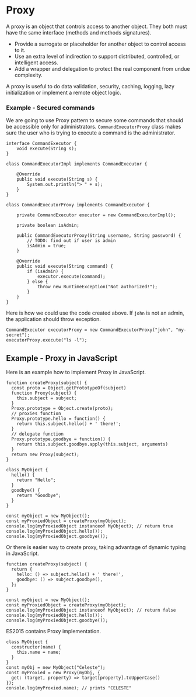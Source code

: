 # Proxy

A proxy is an object that controls access to another object. They both must have the same interface \(methods and methods signatures\).

* Provide a surrogate or placeholder for another object to control access to it.
* Use an extra level of indirection to support distributed, controlled, or intelligent access.
* Add a wrapper and delegation to protect the real component from undue complexity.

A proxy is useful to do data validation, security, caching, logging, lazy initialization or implement a remote object logic.

### Example - Secured commands

We are going to use Proxy pattern to secure some commands that should be accessible only for administrators. `CommandExecutorProxy` class makes sure the user who is trying to execute a command is the administrator.

```
interface CommandExecutor {
    void execute(String s);
}

class CommandExecutorImpl implements CommandExecutor {

    @Override
    public void execute(String s) {
        System.out.println("> " + s);
    }
}

class CommandExecutorProxy implements CommandExecutor {

    private CommandExecutor executor = new CommandExecutorImpl();

    private boolean isAdmin;

    public CommandExecutorProxy(String username, String password) {
        // TODO: find out if user is admin
        isAdmin = true;
    }

    @Override
    public void execute(String command) {
        if (isAdmin) {
            executor.execute(command);
        } else {
            throw new RuntimeException("Not authorized!");
        }
    }
}
```

Here is how we could use the code created above. If `john` is not an admin, the application should throw exception.

```
CommandExecutor executorProxy = new CommandExecutorProxy("john", "my-secret");
executorProxy.execute("ls -l");
```

## Example - Proxy in JavaScript

Here is an example how to implement Proxy in JavaScript.

```
function createProxy(subject) {
  const proto = Object.getPrototypeOf(subject)
  function Proxy(subject) {
    this.subject = subject;
  }
  Proxy.prototype = Object.create(proto);
  // proxies function
  Proxy.prototype.hello = function() {
    return this.subject.hello() + ' there!';
  }
  // delegate function
  Proxy.prototype.goodbye = function() {
    return this.subject.goodbye.apply(this.subject, arguments)
  }
  return new Proxy(subject);
}

class MyObject {
  hello() {
    return "Hello";
  }
  goodbye() {
    return "Goodbye";
  }
}

const myObject = new MyObject();
const myProxiedObject = createProxy(myObject);
console.log(myProxiedObject instanceof MyObject); // return true
console.log(myProxiedObject.hello());
console.log(myProxiedObject.goodbye());
```

Or there is easier way to create proxy, taking advantage of dynamic typing in JavaScript.

```
function createProxy(subject) {
  return {
    hello: () => subject.hello() + ' there!',
    goodbye: () => subject.goodbye(),
  };
}

const myObject = new MyObject();
const myProxiedObject = createProxy(myObject);
console.log(myProxiedObject instanceof MyObject); // return false
console.log(myProxiedObject.hello());
console.log(myProxiedObject.goodbye());
```

ES2015 contains Proxy implementation. 

```
class MyObject {
  constructor(name) {
    this.name = name;
  }
}
const myObj = new MyObject("Celeste");
const myProxied = new Proxy(myObj, {
  get: (target, property) => target[property].toUpperCase()
});
console.log(myProxied.name); // prints "CELESTE"
```



